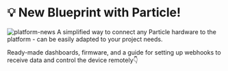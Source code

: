 # 💡 New Blueprint with Particle!
![platform-news](https://github.com/blynkkk/news/assets/120122081/e3113085-3194-4e9f-8c59-2d36a39b1300)
A simplified way to connect any Particle hardware to the platform - can be easily adapted to your project needs. 

Ready-made dashboards, firmware, and a guide for setting up webhooks to receive data and control the device remotely👇
